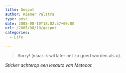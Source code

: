```yaml
---
title: Gespot
author: Riemer Palstra
type: post
date: 2005-08-10T18:02:57+00:00
url: /2005/08/10/gespot
categories:
  - Life

---
```

> Sorry! (maar ik wil later net zo goed worden als u).

_Sticker achterop een lesauto van Meteoor._